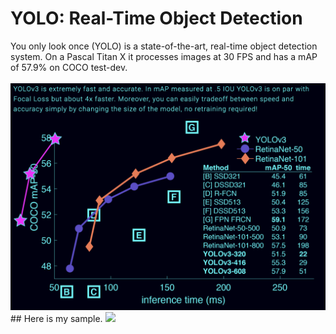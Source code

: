 # YOLO: Real-Time Object Detection
</hr>
</hr>
You only look once (YOLO) is a state-of-the-art, real-time object detection system. On a Pascal Titan X it processes images at 30 FPS and has a mAP of 57.9% on COCO test-dev.
</br>
</br>
<img src="image/Screenshot 2021-09-14 at 12.27.16 PM.png" />
## Here is my sample.
<img src="image/Screenshot 2021-09-14 at 12.39.12 PM.png" />
